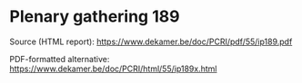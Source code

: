 # Plenary gathering 189

Source (HTML report): https://www.dekamer.be/doc/PCRI/pdf/55/ip189.pdf

PDF-formatted alternative: https://www.dekamer.be/doc/PCRI/html/55/ip189x.html

